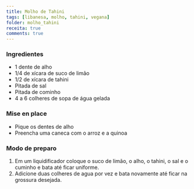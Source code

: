 ```yaml
---
title: Molho de Tahini
tags: [libanesa, molho, tahini, vegana]
folder: molho_tahini
receita: true
comments: true
---
```


### Ingredientes

- 1 dente de alho
- 1/4 de xícara de suco de limão
- 1/2 de xícara de tahini
- Pitada de sal
- Pitada de cominho
- 4 a 6 colheres de sopa de água gelada

### Mise en place

- Pique os dentes de alho
- Preencha uma caneca com o arroz e a quinoa

### Modo de preparo

1. Em um liquidificador coloque o suco de limão, o alho, o tahini, o sal e o cuminho e bata até ficar uniforme.
2. Adicione duas colheres de agua por vez e bata novamente até ficar na grossura desejada.

